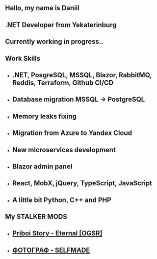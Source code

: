 ## Hello, my name is Daniil

## **.NET Developer from Yekaterinburg**

## Currently working **in progress..**

## **Work Skills**
- ## .NET, PosgreSQL, MSSQL, Blazor, RabbitMQ, Reddis, Terraform, Github CI/CD
- ## Database migration MSSQL -> PostgreSQL
- ## Memory leaks fixing
- ## Migration from Azure to Yandex Cloud
- ## New microservices development
- ## Blazor admin panel
- ## React, MobX, jQuery, TypeScript, JavaScript
- ## A little bit Python, C++ and PHP

## **My STALKER MODS**
- ## [Priboi Story - Eternal [OGSR]](https://ap-pro.ru/forums/topic/2963-priboi-story-eternal-ogsr/)
- ## [ФОТОГРАФ - SELFMADE](https://ap-pro.ru/forums/topic/3329-fotograf-selfmade/)
